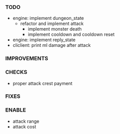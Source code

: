 ### TODO
- engine: implement dungeon_state
    - refactor and implement attack
        - implement monster death
        - implement cooldown and cooldown reset
- engine: implement reply_state
- cliclient: print ml damage after attack

### IMPROVEMENTS

### CHECKS
- proper attack crest payment

### FIXES

### ENABLE
- attack range
- attack cost
